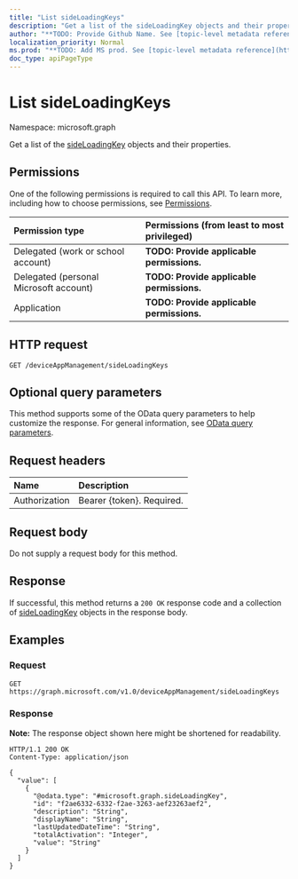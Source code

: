 ```yaml
---
title: "List sideLoadingKeys"
description: "Get a list of the sideLoadingKey objects and their properties."
author: "**TODO: Provide Github Name. See [topic-level metadata reference](https://msgo.azurewebsites.net/add/document/guidelines/metadata.html#topic-level-metadata)**"
localization_priority: Normal
ms.prod: "**TODO: Add MS prod. See [topic-level metadata reference](https://msgo.azurewebsites.net/add/document/guidelines/metadata.html#topic-level-metadata)**"
doc_type: apiPageType
---
```


# List sideLoadingKeys
Namespace: microsoft.graph



Get a list of the [sideLoadingKey](../resources/sideloadingkey.md) objects and their properties.

## Permissions
One of the following permissions is required to call this API. To learn more, including how to choose permissions, see [Permissions](/graph/permissions-reference).

|Permission type|Permissions (from least to most privileged)|
|:---|:---|
|Delegated (work or school account)|**TODO: Provide applicable permissions.**|
|Delegated (personal Microsoft account)|**TODO: Provide applicable permissions.**|
|Application|**TODO: Provide applicable permissions.**|

## HTTP request

<!-- {
  "blockType": "ignored"
}
-->
``` http
GET /deviceAppManagement/sideLoadingKeys
```

## Optional query parameters
This method supports some of the OData query parameters to help customize the response. For general information, see [OData query parameters](/graph/query-parameters).

## Request headers
|Name|Description|
|:---|:---|
|Authorization|Bearer {token}. Required.|

## Request body
Do not supply a request body for this method.

## Response

If successful, this method returns a `200 OK` response code and a collection of [sideLoadingKey](../resources/sideloadingkey.md) objects in the response body.

## Examples

### Request
<!-- {
  "blockType": "request",
  "name": "list_sideloadingkey"
}
-->
``` http
GET https://graph.microsoft.com/v1.0/deviceAppManagement/sideLoadingKeys
```


### Response
**Note:** The response object shown here might be shortened for readability.
<!-- {
  "blockType": "response",
  "truncated": true,
  "@odata.type": "Collection(microsoft.graph.sideLoadingKey)"
}
-->
``` http
HTTP/1.1 200 OK
Content-Type: application/json

{
  "value": [
    {
      "@odata.type": "#microsoft.graph.sideLoadingKey",
      "id": "f2ae6332-6332-f2ae-3263-aef23263aef2",
      "description": "String",
      "displayName": "String",
      "lastUpdatedDateTime": "String",
      "totalActivation": "Integer",
      "value": "String"
    }
  ]
}
```

